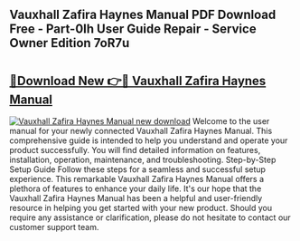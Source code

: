 ## Vauxhall Zafira Haynes Manual PDF Download Free - Part-0Ih User Guide Repair - Service Owner Edition 7oR7u

# <h2><a href="http://cf1859.oget.top/?id=Vauxhall+Zafira+Haynes+Manual">🔗Download New 👉🔴 Vauxhall Zafira Haynes Manual</a></h2>

[![Vauxhall Zafira Haynes Manual new download](https://i.imgur.com/5g1atiW.png)](http://cf1859.oget.top/?id=Vauxhall+Zafira+Haynes+Manual)
Welcome to the user manual for your newly connected Vauxhall Zafira Haynes Manual. This comprehensive guide is intended to help you understand and operate your product successfully. You will find detailed information on features, installation, operation, maintenance, and troubleshooting. Step-by-Step Setup Guide Follow these steps for a seamless and successful setup experience. This remarkable Vauxhall Zafira Haynes Manual offers a plethora of features to enhance your daily life. It's our hope that the Vauxhall Zafira Haynes Manual has been a helpful and user-friendly resource in helping you get started with your new product. Should you require any assistance or clarification, please do not hesitate to contact our customer support team.
